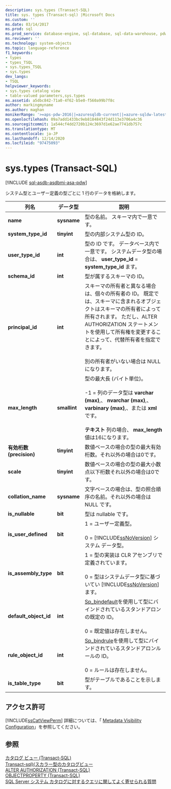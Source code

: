 ```yaml
---
description: sys.types (Transact-SQL)
title: sys. types (Transact-sql) |Microsoft Docs
ms.custom: ''
ms.date: 03/14/2017
ms.prod: sql
ms.prod_service: database-engine, sql-database, sql-data-warehouse, pdw
ms.reviewer: ''
ms.technology: system-objects
ms.topic: language-reference
f1_keywords:
- types
- types_TSQL
- sys.types_TSQL
- sys.types
dev_langs:
- TSQL
helpviewer_keywords:
- sys.types catalog view
- table-valued parameters,sys.types
ms.assetid: a5dbc842-71a0-4f62-b5e0-f560a99b7f8c
author: markingmyname
ms.author: maghan
monikerRange: '>=aps-pdw-2016||=azuresqldb-current||=azure-sqldw-latest||>=sql-server-2016||>=sql-server-linux-2017||=azuresqldb-mi-current'
ms.openlocfilehash: 09a7add1433bc9eb8184843f24d113e3706a4c36
ms.sourcegitcommit: 1a544cf4dd2720b124c3697d1e62ae7741db757c
ms.translationtype: MT
ms.contentlocale: ja-JP
ms.lasthandoff: 12/14/2020
ms.locfileid: "97475093"
---
```

# <a name="systypes-transact-sql"></a>sys.types (Transact-SQL)
[!INCLUDE [sql-asdb-asdbmi-asa-pdw](../../includes/applies-to-version/sql-asdb-asdbmi-asa-pdw.md)]

  システム型とユーザー定義の型ごとに 1 行のデータを格納します。  
  
|列名|データ型|説明|  
|-----------------|---------------|-----------------|  
|**name**|**sysname**|型の名前。 スキーマ内で一意です。|  
|**system_type_id**|**tinyint**|型の内部システム型の ID。|  
|**user_type_id**|**int**|型の ID です。 データベース内で一意です。 システムデータ型の場合は、 **user_type_id**  =  **system_type_id** ます。|  
|**schema_id**|**int**|型が属するスキーマの ID。|  
|**principal_id**|**int**|スキーマの所有者と異なる場合は、個々の所有者の ID。 既定では、スキーマに含まれるオブジェクトはスキーマの所有者によって所有されます。 ただし、ALTER AUTHORIZATION ステートメントを使用して所有権を変更することによって、代替所有者を指定できます。<br /><br /> 別の所有者がいない場合は NULL になります。|  
|**max_length**|**smallint**|型の最大長 (バイト単位)。<br /><br /> -1 = 列のデータ型は **varchar (max)**,、 **nvarchar (max)**,、 **varbinary (max)**,、または **xml** です。<br /><br /> **テキスト** 列の場合、 **max_length** 値は16になります。|  
|**有効桁数 (precision)**|**tinyint**|数値ベースの場合の型の最大有効桁数。それ以外の場合は0です。|  
|**scale**|**tinyint**|数値ベースの場合の型の最大小数点以下桁数それ以外の場合は0です。|  
|**collation_name**|**sysname**|文字ベースの場合は、型の照合順序の名前。それ以外の場合は NULL です。|  
|**is_nullable**|**bit**|型は nullable です。|  
|**is_user_defined**|**bit**|1 = ユーザー定義型。<br /><br /> 0 = [!INCLUDE[ssNoVersion](../../includes/ssnoversion-md.md)] システム データ型。|  
|**is_assembly_type**|**bit**|1 = 型の実装は CLR アセンブリで定義されています。<br /><br /> 0 = 型はシステムデータ型に基づいてい [!INCLUDE[ssNoVersion](../../includes/ssnoversion-md.md)] ます。|  
|**default_object_id**|**int**|[Sp_bindefault](../../relational-databases/system-stored-procedures/sp-bindefault-transact-sql.md)を使用して型にバインドされているスタンドアロンの既定の ID。<br /><br /> 0 = 既定値は存在しません。|  
|**rule_object_id**|**int**|[Sp_bindrule](../../relational-databases/system-stored-procedures/sp-bindrule-transact-sql.md)を使用して型にバインドされているスタンドアロンルールの ID。<br /><br /> 0 = ルールは存在しません。|  
|**is_table_type**|**bit**|型がテーブルであることを示します。|  
  
## <a name="permissions"></a>アクセス許可  
 [!INCLUDE[ssCatViewPerm](../../includes/sscatviewperm-md.md)] 詳細については、「 [Metadata Visibility Configuration](../../relational-databases/security/metadata-visibility-configuration.md)」を参照してください。  
  
## <a name="see-also"></a>参照  
 [カタログ ビュー &#40;Transact-SQL&#41;](../../relational-databases/system-catalog-views/catalog-views-transact-sql.md)   
 [Transact-sql&#41;&#40;スカラー型のカタログビュー ](../../relational-databases/system-catalog-views/scalar-types-catalog-views-transact-sql.md)   
 [ALTER AUTHORIZATION &#40;Transact-SQL&#41;](../../t-sql/statements/alter-authorization-transact-sql.md)   
 [OBJECTPROPERTY &#40;Transact-SQL&#41;](../../t-sql/functions/objectproperty-transact-sql.md)   
 [SQL Server システム カタログに対するクエリに関してよく寄せられる質問](../../relational-databases/system-catalog-views/querying-the-sql-server-system-catalog-faq.md)  
  
  
